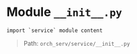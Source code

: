# Module `__init__.py`
```text
import `service` module content
```

> Path: `orch_serv/service/__init__.py`